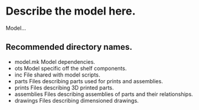 # Describe the model here.

Model...

## Recommended directory names.

- model.mk      Model dependencies.
- ots           Model specific off the shelf components.
- inc           File shared with model scripts.
- parts         Files describing parts used for prints and assemblies.
- prints        Files describing 3D printed parts.
- assemblies    Files describing assemblies of parts and their relationships.
- drawings      Files describing dimensioned drawings.
